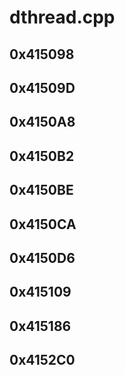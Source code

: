 # dthread.cpp

## 0x415098

## 0x41509D

## 0x4150A8

## 0x4150B2

## 0x4150BE

## 0x4150CA

## 0x4150D6

## 0x415109

## 0x415186

## 0x4152C0
